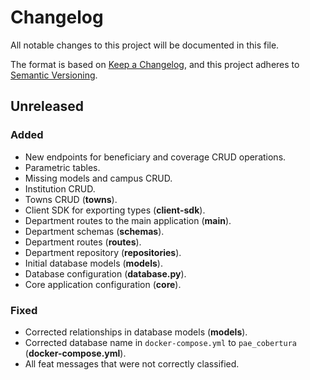 # Changelog

All notable changes to this project will be documented in this file.

The format is based on [Keep a Changelog](https://keepachangelog.com/en/1.0.0/),
and this project adheres to [Semantic Versioning](https://semver.org/spec/v2.0.0.html).

## Unreleased

### Added
- New endpoints for beneficiary and coverage CRUD operations.
- Parametric tables.
- Missing models and campus CRUD.
- Institution CRUD.
- Towns CRUD (**towns**).
- Client SDK for exporting types (**client-sdk**).
- Department routes to the main application (**main**).
- Department schemas (**schemas**).
- Department routes (**routes**).
- Department repository (**repositories**).
- Initial database models (**models**).
- Database configuration (**database.py**).
- Core application configuration (**core**).

### Fixed
- Corrected relationships in database models (**models**).
- Corrected database name in `docker-compose.yml` to `pae_cobertura` (**docker-compose.yml**).
- All feat messages that were not correctly classified.

